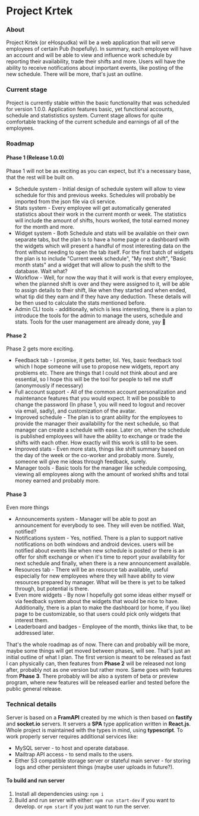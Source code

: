 # Project Krtek

### About
Project Krtek (or eHospudka) will be a web application that will serve employees of certain Pub (hopefully). In summary, each employee will have an account and will be able to view and influence work schedule by reporting their availability, trade their shifts and more. Users will have the ability to receive notifications about important events, like posting of the new schedule. There will be more, that's just an outline.

### Current stage
Project is currently stable within the basic functionality that was scheduled for version 1.0.0. Application features basic, yet functional accounts, schedule and statististics system. Current stage allows for quite comfortable tracking of the current schedule and earnings of all of the employees.

### Roadmap

#### Phase 1 (Release 1.0.0)
Phase 1 will not be as exciting as you can expect, but it's a necessary base, that the rest will be built on.

* Schedule system - Initial design of schedule system will allow to view schedule for this and previous weeks. Schedules will probably be imported from the json file via cli service. 
* Stats system - Every employee will get automatically generated statistics about their work in the current month or week. The statistics will include the amount of shifts, hours worked, the total earned money for the month and more. 
* Widget system - Both Schedule and stats will be available on their own separate tabs, but the plan is to have a home page or a dashboard with the widgets which will present a handful of most interesting data on the front without needing to open the tab itself. For the first batch of widgets the plan is to include "Current week schedule", "My next shift", "Basic month stats" and a widget that will allow to push the shift to the database. Wait what?
* Workflow - Well, for now the way that it will work is that every employee, when the planned shift is over and they were assigned to it,  will be able to assign details to their shift, like when they started and when ended, what tip did they earn and if they have any deduction. These details will be then used to calculate the stats mentioned before.
* Admin CLI tools - additionally, which is less interesting, there is a plan to introduce the tools for the admin to manage the users, schedule and stats. Tools for the user management are already done, yay 🎉

#### Phase 2
Phase 2 gets more exciting.

* Feedback tab - I promise, it gets better, lol. Yes, basic feedback tool which I hope someone will use to propose new widgets, report any problems etc. There are things that I could not think about and are essential, so I hope this will be the tool for people to tell me stuff (anonymously if necessary)
* Full account support - All of the common account personalization and maintenance features that you would expect. It will be possible to change the password (In phase 1, you will need to logout and recover via email, sadly), and customization of the avatar.
* Improved schedule - The plan is to grant ability for the employees to provide the manager their availability for the next schedule, so that manager can create a schedule with ease. Later on, when the schedule is published employees will have the ability to exchange or trade the shifts with each other. How exactly will this work is still to be seen. 
* Improved stats - Even more stats, things like shift summary based on the day of the week or the co-worker and probably more. Surely, someone will give me ideas through feedback, surely.
* Manager tools - Basic tools for the manager like schedule composing, viewing all employees along with the amount of worked shifts and total money earned and probably more.

#### Phase 3
Even more things

* Announcements system - Manager will be able to post an announcement for everybody to see. They will even be notified. Wait, notified?
* Notifications system - Yes, notified. There is a plan to support native notifications on both windows and android devices. users will be notified about events like when new schedule is posted or there is an offer for shift exchange or when it's time to report your availability for next schedule and finally, when there is a new announcement available.
* Resources tab - There will be an resource tab available, useful especially for new employees where they will have ability to view resources prepared by manager. What will be there is yet to be talked through, but potential is there.
* Even more widgets - By now I hopefully got some ideas either myself or via feedback system about the widgets that would be nice to have. Additionally, there is a plan to make the dashboard (or home, if you like) page to be customizable, so that users could pick only widgets that interest them.
* Leaderboard and badges - Employee of the month, thinks like that, to be addressed later.

That's the whole roadmap as of now. There can and probably will be more, maybe some things will get moved between phases, will see. That's just an initial outline of what I plan. The first version is meant to be released as fast I can physically can, then features from **Phase 2** will be released not long after, probably not as one version but rather more. Same goes with features from **Phase 3**. There probably will be also a system of beta or preview program, where new features will be released earlier and tested before the public general release. 


### Technical details
Server is based on a **FramAPI** created by me which is then based on **fastify** and **socket.io**  servers. It servers a **SPA** type application written in **React.js**. Whole project is maintained with the types in mind, using **typescript**.
To work properly server requires additional services like:
* MySQL server - to host and operate database.
* Mailtrap API access - to send mails to the users.
* Either S3 compatible storage server or stateful main server - for storing logs and other persistent things (maybe user uploads in future?).

#### To build and run server

1. Install all dependencies using:
	`npm i`
2. Build and run server with either:
	`npm run start-dev` if you want to develop.
	or 
	`npm start` if you just want to run the server.